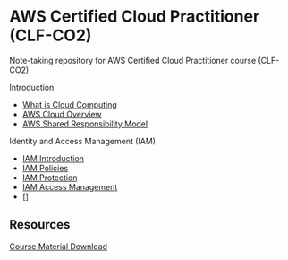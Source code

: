 # AWS Certified Cloud Practitioner (CLF-CO2)

Note-taking repository for AWS Certified Cloud Practitioner course (CLF-CO2)

Introduction

- [What is Cloud Computing](./docs/cloud_computing.md)
- [AWS Cloud Overview](./docs/aws_overview.md)
- [AWS Shared Responsibility Model](./docs/aws_shared_responsibility.md)

Identity and Access Management (IAM)

- [IAM Introduction](./docs/iam_introduction.md)
- [IAM Policies](./docs/iam_policies.md)
- [IAM Protection](./docs/iam_protection.md)
- [IAM Access Management](./docs/iam_access_management.md)
- []

## Resources

[Course Material Download](https://courses.datacumulus.com/downloads/certified-cloud-practitioner-zb2/)
